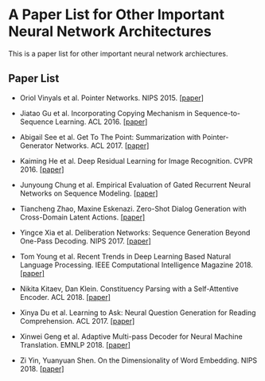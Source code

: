 # A Paper List for Other Important Neural Network Architectures

This is a paper list for other important neural network archiectures.

## Paper List

- Oriol Vinyals et al. Pointer Networks. NIPS 2015. [[paper]][1]

- Jiatao Gu et al. Incorporating Copying Mechanism in Sequence-to-Sequence Learning. ACL 2016. [[paper]][2]

- Abigail See et al. Get To The Point: Summarization with Pointer-Generator Networks. ACL 2017. [[paper]][3]

- Kaiming He et al. Deep Residual Learning for Image Recognition. CVPR 2016. [[paper]][4]

- Junyoung Chung et al. Empirical Evaluation of Gated Recurrent Neural Networks on Sequence Modeling. [[paper]][5]

- Tiancheng Zhao, Maxine Eskenazi. Zero-Shot Dialog Generation with Cross-Domain Latent Actions. [[paper]][6]

- Yingce Xia et al. Deliberation Networks: Sequence Generation Beyond One-Pass Decoding. NIPS 2017. [[paper]][7]

- Tom Young et al. Recent Trends in Deep Learning Based Natural Language Processing. IEEE Computational Intelligence Magazine 2018. [[paper]][8]

- Nikita Kitaev, Dan Klein. Constituency Parsing with a Self-Attentive Encoder. ACL 2018. [[paper]][9]

- Xinya Du et al. Learning to Ask: Neural Question Generation for Reading Comprehension. ACL 2017. [[paper]][10]

- Xinwei Geng et al. Adaptive Multi-pass Decoder for Neural Machine Translation. EMNLP 2018. [[paper]][11]

- Zi Yin, Yuanyuan Shen. On the Dimensionality of Word Embedding. NIPS 2018. [[paper]][12]

[1]:https://arxiv.org/abs/1506.03134
[2]:https://arxiv.org/abs/1603.06393
[3]:https://arxiv.org/abs/1704.04368
[4]:https://arxiv.org/abs/1512.03385
[5]:https://arxiv.org/abs/1412.3555
[6]:https://arxiv.org/abs/1805.04803
[7]:http://papers.nips.cc/paper/6775-deliberation-networks-sequence-generation-beyond-one-pass-decoding.pdf
[8]:https://arxiv.org/abs/1708.02709
[9]:https://arxiv.org/abs/1805.01052
[10]:https://arxiv.org/abs/1705.00106
[11]:http://aclweb.org/anthology/D18-1048
[12]:https://papers.nips.cc/paper/7368-on-the-dimensionality-of-word-embedding.pdf